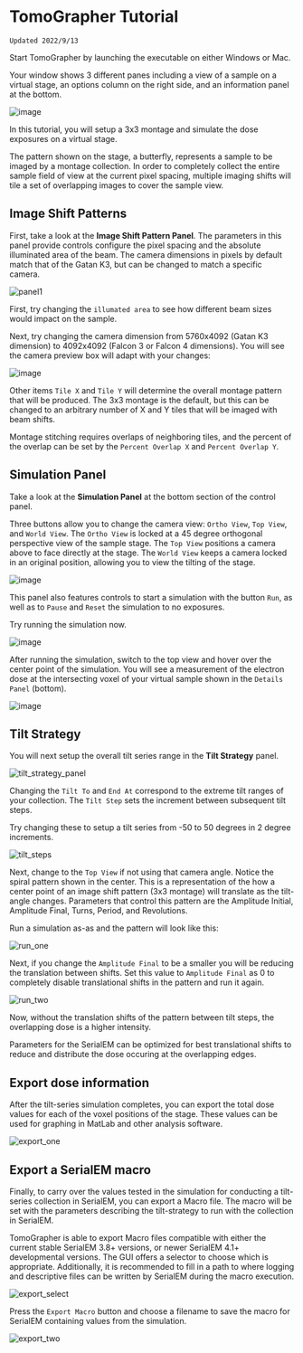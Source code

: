 # TomoGrapher Tutorial
```
Updated 2022/9/13
```

Start TomoGrapher by launching the executable on either Windows or Mac.  

Your window shows 3 different panes including a view of a sample on a virtual stage, an options column on the right side, and an information panel at the bottom.

![image](docs/main.png)

In this tutorial, you will setup a 3x3 montage and simulate the dose exposures on a virtual stage.

The pattern shown on the stage, a butterfly, represents a sample to be imaged by a montage collection.  In order to completely collect the entire sample field of view at the current pixel spacing, multiple imaging shifts will tile a set of overlapping images to cover the sample view.

## Image Shift Patterns

First, take a look at the **Image Shift Pattern Panel**. The parameters in this panel provide controls configure the pixel spacing and the absolute illuminated area of the beam.  The camera dimensions in pixels by default match that of the Gatan K3, but can be changed to match a specific camera.  

![panel1](docs/tutorial/image_shift_panel.png)

First, try changing the `illumated area` to see how different beam sizes would impact on the sample.

Next, try changing the camera dimension from 5760x4092 (Gatan K3 dimension) to 4092x4092 (Falcon 3 or Falcon 4 dimensions). You will see the camera preview box will adapt with your changes:

![image](docs/tutorial/changing_box.gif)

Other items `Tile X` and `Tile Y` will determine the overall montage pattern that will be produced.  The 3x3 montage is the default, but this can be changed to an arbitrary number of X and Y tiles that will be imaged with beam shifts.  

Montage stitching requires overlaps of neighboring tiles, and the percent of the overlap can be set by the `Percent Overlap X` and `Percent Overlap Y`.

## Simulation Panel

Take a look at the  **Simulation Panel** at the bottom section of the control panel.  

Three buttons allow you to change the camera view: `Ortho View`, `Top View`, and `World View`.  The `Ortho View` is locked at a 45 degree orthogonal perspective view of the sample stage.  The `Top View` positions a camera above to face directly at the stage.  The `World View` keeps a camera locked in an original position, allowing you to view the tilting of the stage.

![image](docs/tutorial/changing_cameras.gif)

This panel also features controls to start a simulation with the button `Run`, as well as to `Pause` and `Reset` the simulation to no exposures.

Try running the simulation now.

![image](docs/tutorial/simulation_run.gif)

After running the simulation, switch to the top view and hover over the center point of the simulation.  You will see a measurement of the electron dose at the intersecting voxel of your virtual sample shown in the `Details Panel` (bottom).

![image](docs/tutorial/details_panel.png)

## Tilt Strategy

You will next setup the overall tilt series range in the **Tilt Strategy** panel.

![tilt_strategy_panel](docs/tutorial/tilt_strategy_panel.png)

Changing the `Tilt To` and `End At` correspond to the extreme tilt ranges of your collection.  The `Tilt Step` sets the increment between subsequent tilt steps.

Try changing these to setup a tilt series from -50 to 50 degrees in 2 degree increments.

![tilt_steps](docs/tutorial/tilt_steps.png)

Next, change to the `Top View` if not using that camera angle. Notice the spiral pattern shown in the center.  This is a representation of the how a center point of an image shift pattern (3x3 montage) will translate as the tilt-angle changes. Parameters that control this pattern are the Amplitude Initial, Amplitude Final, Turns, Period, and Revolutions.  

Run a simulation as-as and the pattern will look like this:

![run_one](docs/tutorial/run_50_with_shifts.png)

Next, if you change the `Amplitude Final` to be a smaller you will be reducing the translation between shifts.  Set this value to `Amplitude Final` as 0 to completely disable translational shifts in the pattern and run it again.

![run_two](docs/tutorial/run_50_without_shifts.png)

Now, without the translation shifts of the pattern between tilt steps, the overlapping dose is a higher intensity.  

Parameters for the SerialEM can be optimized for best translational shifts to reduce and distribute the dose occuring at the overlapping edges.

## Export dose information
After the tilt-series simulation completes, you can export the total dose values for each of the voxel positions of the stage.  These values can be used for graphing in MatLab and other analysis software.

![export_one](docs/tutorial/export_1.png)

## Export a SerialEM macro

Finally, to carry over the values tested in the simulation for conducting a tilt-series collection in SerialEM, you can export a Macro file.  The macro will be set with the parameters describing the tilt-strategy to run with the collection in SerialEM.

TomoGrapher is able to export Macro files compatible with either the current stable SerialEM 3.8+ versions, or newer SerialEM 4.1+ developmental versions.  The GUI offers a selector to choose which is appropriate.  Additionally, it is recommended to fill in a path to where logging and descriptive files can be written by SerialEM during the macro execution.

![export_select](docs/tutorial/export_serialem_choice.png)

Press the `Export Macro` button and choose a filename to save the macro for SerialEM containing values from the simulation.

![export_two](docs/tutorial/export_2.png)
